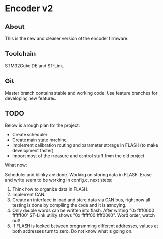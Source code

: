 # Encoder v2

## About

This is the new and cleaner version of the encoder firmware.

## Toolchain

STM32CubeIDE and ST-Link.

## Git

Master branch contains stable and working code. Use feature branches for developing new features.

## TODO

Below is a rough plan for the project:
- Create scheduler
- Create main state machine
- Implement calibration routing and parameter storage in FLASH (to make development faster)
- Import most of the measure and control stuff from the old project

What now:

Scheduler and blinky are done. Working on storing data in FLASH. Erase and write seem to be working in config.c, next steps:
1. Think how to organize data in FLASH.
2. Implement CAN.
3. Create an interface to load and store data via CAN bus, right now all testing is done by compiling the code and it is annoying.
4. Only double words can be written into flash. After writing "0x ffff0000 ffffff00" ST-Link utility shows "0x ffffff00 ffff0000". Word order, watch out!
5. If FLASH is locked between programming different addresses, values at both addresses turn to zero. Do not know what is going on.



